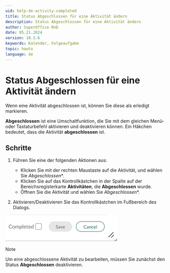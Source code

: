 ```yaml
---
uid: help-de-activity-completed
title: Status Abgeschlossen für eine Aktivität ändern
description: Status Abgeschlossen für eine Aktivität ändern
author: SuperOffice RnD
date: 05.21.2024
version: 10.3.6
keywords: Kalender, Folgeaufgabe
topic: howto
language: de
---
```


# Status Abgeschlossen für eine Aktivität ändern

Wenn eine Aktivität abgeschlossen ist, können Sie diese als erledigt markieren.

**Abgeschlossen** ist eine Umschaltfunktion, die Sie mit dem gleichen Menü- oder Tastaturbefehl aktivieren und deaktivieren können. Ein Häkchen bedeutet, dass die Aktivität **abgeschlossen** ist.

## Schritte

1. Führen Sie eine der folgenden Aktionen aus:

    * Klicken Sie mit der rechten Maustaste auf die Aktivität, und wählen Sie *Abgeschlossen**.
    * Klicken Sie auf das Kontrollkästchen in der Spalte <i class="ph ph-check" aria-label="Checkmark"></i> auf der Bereichsregisterkarte **Aktivitäten**, die **Abgeschlossen** wurde.
    * Öffnen Sie die Aktivität und wählen Sie *Abgeschlossen**.

1. Aktivieren/Deaktivieren Sie das Kontrollkästchen im Fußbereich des Dialogs.

![Ändern Sie den abgeschlossenen Status einer Volgeaufgabe -screenshot][img4]

> [!NOTE]
> Um eine abgeschlossene Aktivität zu bearbeiten, müssen Sie zunächst den Status **Abgeschlossen** deaktivieren.

<!-- Referenced links -->

<!-- Referenced images -->
[img4]: ../../../media/loc/en/diary/completed.png
